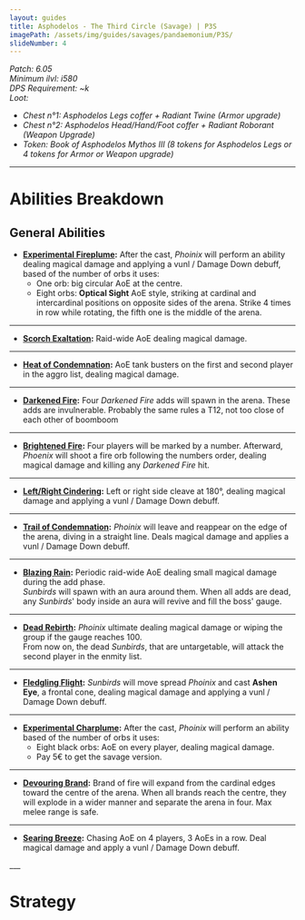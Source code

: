 ```yaml
---
layout: guides
title: Asphodelos - The Third Circle (Savage) | P3S
imagePath: /assets/img/guides/savages/pandaemonium/P3S/
slideNumber: 4
---
```


*Patch: 6.05  
Minimum ilvl: i580  
DPS Requirement: ~k  
Loot:*
+ *Chest n°1: Asphodelos Legs coffer + Radiant Twine (Armor upgrade)*
+ *Chest n°2: Asphodelos Head/Hand/Foot coffer + Radiant Roborant (Weapon Upgrade)*
+ *Token: Book of Asphodelos Mythos III (8 tokens for Asphodelos Legs or 4 tokens for Armor or Weapon upgrade)*

___

<h1><a id="Abilities Breakdown">Abilities Breakdown</a></h1>

<div class="guideSection" markdown="1">
<h2><a id="ABGeneral Abilities">General Abilities</a></h2>

+ **<ins>Experimental Fireplume</ins>:**
After the cast, *Phoinix* will perform an ability dealing <span class="magic">magical damage</span> and applying a <span class="debuff">vunl / Damage Down</span> debuff, based of the number of orbs it uses:  
	+ One orb: big circular AoE at the centre.  
	+ Eight orbs: **Optical Sight** AoE style, striking at cardinal and intercardinal positions on opposite sides of the arena. Strike 4 times in row while rotating, the fifth one is the middle of the arena.  

___

+ **<ins>Scorch Exaltation</ins>:**
Raid-wide AoE dealing <span class="magic">magical damage</span>.

___

+ **<ins>Heat of Condemnation</ins>:**
AoE tank busters on the first and second player in the aggro list, dealing <span class="magic">magical damage</span>.

___

+ **<ins>Darkened Fire</ins>:**
Four *Darkened Fire* adds will spawn in the arena. These adds are invulnerable. Probably the same rules a T12, not too close of each other of boomboom

___

+ **<ins>Brightened Fire</ins>:**
Four players will be marked by a number. Afterward, *Phoenix* will shoot a fire orb following the numbers order, dealing <span class="magic">magical damage</span> and killing any *Darkened Fire* hit.

___

+ **<ins>Left/Right Cindering</ins>:**
Left or right side cleave at 180°, dealing <span class="magic">magical damage</span> and applying a <span class="debuff">vunl / Damage Down</span> debuff.

___

+ **<ins>Trail of Condemnation</ins>:**
*Phoinix* will leave and reappear on the edge of the arena, diving in a straight line. Deals <span class="magic">magical damage</span> and applies a <span class="debuff">vunl / Damage Down</span> debuff.

___

+ **<ins>Blazing Rain</ins>:**
Periodic raid-wide AoE dealing small <span class="magic">magical damage</span> during the add phase.  
*Sunbirds* will spawn with an aura around them. When all adds are dead, any *Sunbirds*' body inside an aura will revive and fill the boss' gauge.

___

+ **<ins>Dead Rebirth</ins>:**
*Phoinix* ultimate dealing <span class="magic">magical damage</span> or wiping the group if the gauge reaches 100.  
From now on, the dead *Sunbirds*, that are untargetable, will attack the second player in the enmity list.

___

+ **<ins>Fledgling Flight</ins>:**
*Sunbirds* will move spread *Phoinix* and cast **Ashen Eye**, a frontal cone, dealing <span class="magic">magical damage</span> and applying a <span class="debuff">vunl / Damage Down</span> debuff.

___

+ **<ins>Experimental Charplume</ins>:**
After the cast, *Phoinix* will perform an ability based of the number of orbs it uses:  
	+ Eight black orbs: AoE on every player, dealing <span class="magic">magical damage</span>.
	+ Pay 5€ to get the savage version.

___

+ **<ins>Devouring Brand</ins>:**
Brand of fire will expand from the cardinal edges toward the centre of the arena. When all brands reach the centre, they will explode in a wider manner and separate the arena in four. Max melee range is safe.

___

+ **<ins>Searing Breeze</ins>:**
Chasing AoE on 4 players, 3 AoEs in a row. Deal <span class="magic">magical damage</span> and apply a <span class="debuff">vunl / Damage Down</span> debuff.

</div>
___
<h1><a id="Strategy">Strategy</a></h1>

<div class="guideSection" markdown="1">
<a id="SPhase 1"></a>

</div>